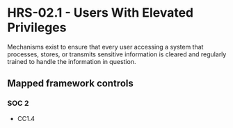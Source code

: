 # HRS-02.1 - Users With Elevated Privileges
Mechanisms exist to ensure that every user accessing a system that processes, stores, or transmits sensitive information is cleared and regularly trained to handle the information in question.
## Mapped framework controls
### SOC 2
- CC1.4